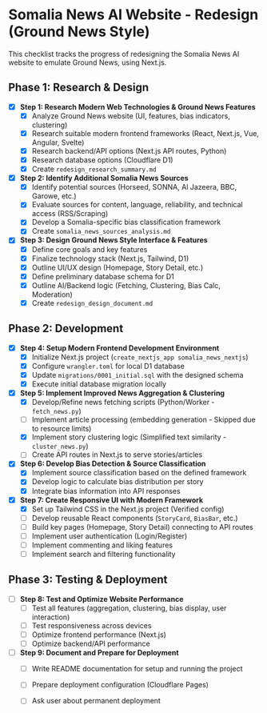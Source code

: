 # Somalia News AI Website - Redesign (Ground News Style)

This checklist tracks the progress of redesigning the Somalia News AI website to emulate Ground News, using Next.js.

## Phase 1: Research & Design

- [x] **Step 1: Research Modern Web Technologies & Ground News Features**
    - [x] Analyze Ground News website (UI, features, bias indicators, clustering)
    - [x] Research suitable modern frontend frameworks (React, Next.js, Vue, Angular, Svelte)
    - [x] Research backend/API options (Next.js API routes, Python)
    - [x] Research database options (Cloudflare D1)
    - [x] Create `redesign_research_summary.md`
- [x] **Step 2: Identify Additional Somalia News Sources**
    - [x] Identify potential sources (Horseed, SONNA, Al Jazeera, BBC, Garowe, etc.)
    - [x] Evaluate sources for content, language, reliability, and technical access (RSS/Scraping)
    - [x] Develop a Somalia-specific bias classification framework
    - [x] Create `somalia_news_sources_analysis.md`
- [x] **Step 3: Design Ground News Style Interface & Features**
    - [x] Define core goals and key features
    - [x] Finalize technology stack (Next.js, Tailwind, D1)
    - [x] Outline UI/UX design (Homepage, Story Detail, etc.)
    - [x] Define preliminary database schema for D1
    - [x] Outline AI/Backend logic (Fetching, Clustering, Bias Calc, Moderation)
    - [x] Create `redesign_design_document.md`

## Phase 2: Development

- [x] **Step 4: Setup Modern Frontend Development Environment**
    - [x] Initialize Next.js project (`create_nextjs_app somalia_news_nextjs`)
    - [x] Configure `wrangler.toml` for local D1 database
    - [x] Update `migrations/0001_initial.sql` with the designed schema
    - [x] Execute initial database migration locally
- [x] **Step 5: Implement Improved News Aggregation & Clustering**
    - [x] Develop/Refine news fetching scripts (Python/Worker - `fetch_news.py`)
    - [ ] Implement article processing (embedding generation - Skipped due to resource limits)
    - [x] Implement story clustering logic (Simplified text similarity - `cluster_news.py`)
    - [ ] Create API routes in Next.js to serve stories/articles
- [x] **Step 6: Develop Bias Detection & Source Classification**
    - [x] Implement source classification based on the defined framework
    - [x] Develop logic to calculate bias distribution per story
    - [x] Integrate bias information into API responses
- [x] **Step 7: Create Responsive UI with Modern Framework**
    - [x] Set up Tailwind CSS in the Next.js project (Verified config)
    - [ ] Develop reusable React components (`StoryCard`, `BiasBar`, etc.)
    - [ ] Build key pages (Homepage, Story Detail) connecting to API routes
    - [ ] Implement user authentication (Login/Register)
    - [ ] Implement commenting and liking features
    - [ ] Implement search and filtering functionality

## Phase 3: Testing & Deployment

- [ ] **Step 8: Test and Optimize Website Performance**
    - [ ] Test all features (aggregation, clustering, bias display, user interaction)
    - [ ] Test responsiveness across devices
    - [ ] Optimize frontend performance (Next.js)
    - [ ] Optimize backend/API performance
- [ ] **Step 9: Document and Prepare for Deployment**
    - [ ] Write README documentation for setup and running the project
    - [ ] Prepare deployment configuration (Cloudflare Pages)
    - [ ] Ask user about permanent deployment


